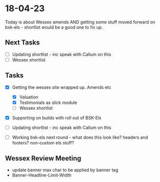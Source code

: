 # 18-04-23

Today is about Wessex amends AND getting some stuff moved forward on bsk-els - shortlist would be a good one to fix up.

## Next Tasks
- [ ] Updating shortlist - inc speak with Callum on this
 - [ ] Wessex shortlist

## Tasks

- [x] Getting the wessex site wrapped up. Amends etc
  - [x] Valuation
  - [x] Testimonials as slick module
  - [ ] Wessex shortlist

- [x] Supporting on builds with roll out of BSK-Els

- [ ] Updating shortlist - inc speak with Callum on this
- [ ] Working bsk-els next round - what does this look like? headers and footers? non-custom els stuff?


## Wessex Review Meeting
- update banner max char to be applied by banner tag
- Banner-Headline-Limit-Width
